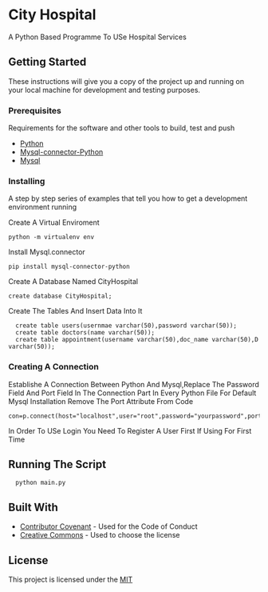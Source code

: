 # City Hospital

A Python Based Programme To USe Hospital Services 


## Getting Started

These instructions will give you a copy of the project up and running on
your local machine for development and testing purposes.

### Prerequisites

Requirements for the software and other tools to build, test and push 
- [Python](www.python.org)
- [Mysql-connector-Python](https://pypi.org/project/mysql-connector-python/)
- [Mysql](https://dev.mysql.com/downloads/installer/)

### Installing

A step by step series of examples that tell you how to get a development
environment running

Create A Virtual Enviroment

    python -m virtualenv env

Install Mysql.connector

    pip install mysql-connector-python

Create A Database Named CityHospital 

    create database CityHospital;

Create The Tables And Insert Data Into It

      create table users(usernmae varchar(50),password varchar(50));
      create table doctors(name varchar(50));
      create table appointment(username varchar(50),doc_name varchar(50),D varchar(50));

### Creating A Connection

Establishe A Connection Between Python And Mysql,Replace The Password Field And Port Field In The Connection Part In Every Python File
For Default Mysql Installation Remove The Port Attribute From Code

    con=p.connect(host="localhost",user="root",password="yourpassword",port=8000,database="CityHospital")

In Order To USe Login You Need To Register A User First If Using For First Time 


## Running The Script

      python main.py

## Built With

  - [Contributor Covenant](https://www.contributor-covenant.org/) - Used
    for the Code of Conduct
  - [Creative Commons](https://creativecommons.org/) - Used to choose
    the license


## License

This project is licensed under the [MIT](LICENSE.md)


